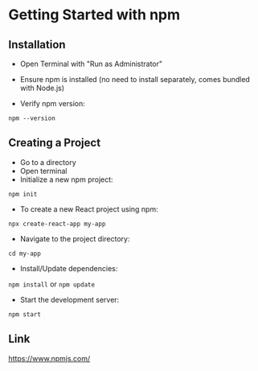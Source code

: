 # Getting Started with npm

## Installation

* Open Terminal with "Run as Administrator"

* Ensure npm is installed (no need to install separately, comes bundled with Node.js)

* Verify npm version:

`npm --version`

## Creating a Project

* Go to a directory
* Open terminal
* Initialize a new npm project:

`npm init`

* To create a new React project using npm:

`npx create-react-app my-app`

* Navigate to the project directory:

`cd my-app`

* Install/Update dependencies:

`npm install` or `npm update`

* Start the development server:

`npm start`

## Link

https://www.npmjs.com/
